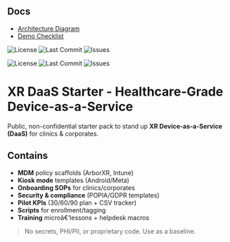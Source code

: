 ﻿## Docs
- [Architecture Diagram](docs/diagram.md)
- [Demo Checklist](docs/demo_checklist.md)

![License](https://img.shields.io/badge/license-MIT-informational)
![Last Commit](https://img.shields.io/github/last-commit/cynkronai/xr-daas-starter)
![Issues](https://img.shields.io/github/issues/cynkronai/xr-daas-starter)

![License](https://img.shields.io/badge/license-MIT-informational)
![Last Commit](https://img.shields.io/github/last-commit/cynkronai/xr-daas-starter)
![Issues](https://img.shields.io/github/issues/cynkronai/xr-daas-starter)

# XR DaaS Starter - Healthcare-Grade Device-as-a-Service

Public, non-confidential starter pack to stand up **XR Device-as-a-Service (DaaS)** for clinics & corporates.

## Contains
- **MDM** policy scaffolds (ArborXR, Intune)
- **Kiosk mode** templates (Android/Meta)
- **Onboarding SOPs** for clinics/corporates
- **Security & compliance** (POPIA/GDPR templates)
- **Pilot KPIs** (30/60/90 plan + CSV tracker)
- **Scripts** for enrollment/tagging
- **Training** microâ€‘lessons + helpdesk macros

> No secrets, PHI/PII, or proprietary code. Use as a baseline.
